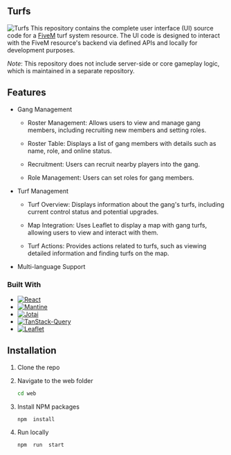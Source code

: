 
  

  

## Turfs

  

![Turfs](https://r2.fivemanage.com/pub/fb81emjhm3r5.png)
This repository contains the complete user interface (UI) source code for a [FiveM](https://fivem.net/) turf system resource. The UI code is designed to interact with the FiveM resource's backend via defined APIs and locally for development purposes.

*Note*: This repository does not include server-side or core gameplay logic, which is maintained in a separate repository.

## Features

- Gang Management

	-  Roster Management: Allows users to view and manage gang members, including recruiting new members and setting roles.

	-   Roster Table: Displays a list of gang members with details such as name, role, and online status.

	-   Recruitment: Users can recruit nearby players into the gang.

	-   Role Management: Users can set roles for gang members.

- Turf Management

	-   Turf Overview: Displays information about the gang's turfs, including current control status and potential upgrades.

	-   Map Integration: Uses Leaflet to display a map with gang turfs, allowing users to view and interact with them.

	-   Turf Actions: Provides actions related to turfs, such as viewing detailed information and finding turfs on the map.

-   Multi-language Support

### Built With

* [![React][React.js]][React-url]
* [![Mantine][Mantine]][Mantine-url]
* [![Jotai][Jotai]][Jotai-url] 
* [![TanStack-Query][TanStack-Query]][TanStack-Query-url] 
* [![Leaflet][Leaflet]][Leaflet-url] 

  

## Installation
1. Clone the repo
2. Navigate to the web folder
	```sh
	cd web
	```
3. Install NPM packages
	```sh
	npm  install
	```

4. Run locally
	```sh
	npm  run  start
	```
[React.js]: https://img.shields.io/badge/React-20232A?style=for-the-badge&logo=react&logoColor=61DAFB
[React-url]: https://reactjs.org/
[Mantine-url]: https://mantine.dev/
[Mantine]:https://img.shields.io/badge/Mantine-white?style=for-the-badge&logo=mantine
[Jotai]:https://img.shields.io/badge/Jotai-0C0C0C?style=for-the-badge&logo=jotai
[Jotai-url]:https://jotai.org/
[Tabler-Icons]:https://img.shields.io/badge/Tabler%20Icons-121B28?style=for-the-badge&logo=tablericons
[Tabler-Icons-url]:https://tabler.io/icons
[TanStack-Query]:https://img.shields.io/badge/TanStack%20Query-030712?style=for-the-badge&logo=tanstack
[TanStack-Query-url]:https://tanstack.com/query/latest
[Leaflet]:https://img.shields.io/badge/Leaflet-BAE568?style=for-the-badge&logo=leaflet
[Leaflet-url]:https://leafletjs.com/